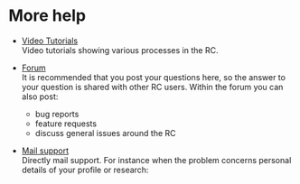 # More help

* [Video Tutorials](https://www.researchcatalogue.net/view/273532/273533)  
Video tutorials showing various processes in the RC.
  

* [Forum](http://www.sarconference2016.net/forum)  
It is recommended that you post your questions here, so the answer to your question is shared with other RC users. Within the forum you can also post:   

	- bug reports
	- feature requests 
	- discuss general issues around the RC
 
* [Mail support](mailto:rc@researchcatalogue.net)   
Directly mail support. For instance when the problem concerns personal details of your profile or research:  







